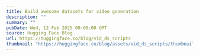 ```yaml
---
title: Build awesome datasets for video generation
description: ""
summary: ""
pubDate: Wed, 12 Feb 2025 00:00:00 GMT
source: Hugging Face Blog
url: https://huggingface.co/blog/vid_ds_scripts
thumbnail: "https://huggingface.co/blog/assets/vid_ds_scripts/thumbnail.png"
---
```


